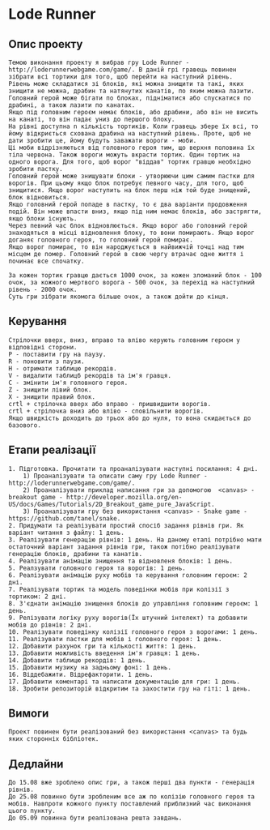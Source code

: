 # Lode Runner

## Опис проекту
	Темою виконання проекту я вибрав гру Lode Runner - http://loderunnerwebgame.com/game/. В даній грі гравець повинен зібрати всі тортики для того, щоб перейти на наступний рівень.
	Рівень може складатися зі блоків, які можна знищити та такі, яких знищити не можна, драбин та натянутих канатів, по яким можна лазити. Головний герой може бігати по блоках, підніматися або спускатися по драбині, а також лазити по канатах.
	Якщо під головним героєм немає блоків, або драбини, або він не висить на канаті, то він падає униз до першого блоку.
	На рівні доступна n кількість тортиків. Коли гравець збере їх всі, то йому відкриється схована драбина на наступний рівень. Проте, щоб не дати зробити це, йому будуть заважати вороги - моби.
	Ці моби відрізняються від головного героя тим, що верхня половина їх тіла червона. Також вороги можуть вкрасти тортик. Один тортик на одного ворога. Для того, щоб ворог "віддав" тортик гравцю необхідно зробити пастку.
	Головний герой може знищувати блоки - утворюючи цим самим пастки для ворогів. При цьому якщо блок потребує певного часу, для того, щоб знищитися. Якщо ворог наступить на блок перш ніж той буде знищений, блок відновиться.
	Якщо головний герой попаде в пастку, то є два варіанти продовження подій. Він може впасти вниз, якщо під ним немає блоків, або застрягти, якщо блоки існують. 
	Через певний час блок відновлюється. Якщо ворог або головний герой  знаходяться в місці відновлення блоку, то вони помирають. Якщо ворог доганяє головного героя, то головний герой помирає.
	Якщо ворог помирає, то він народжується в найвижчій точці над тим місцем де помер. Головний герой в свою чергу втрачає одне життя і починає все спочатку. 
	
	За кожен тортик гравцю дається 1000 очок, за кожен зломаний блок - 100 очок, за кожного мертвого ворога - 500 очок, за перехід на наступний рівень - 2000 очок.
	Суть гри зібрати якомога більше очок, а також дойти до кінця.
	
## Керування
	Стрілочки вверх, вниз, вправо та вліво керують головним героєм у відповідні сторони.
	P - поставити гру на паузу.
	R - поновити з паузи.
	H - отримати таблицю рекордів.
	V - видалити таблицб рекордів та ім'я гравця.
	C - змінити ім'я головного героя.
	Z - знищити лівий блок.
	X - знищити правий блок.
	crtl + стрілочка вверх або вправо - пришвидшити ворогів.
	crtl + стрілочка вниз або вліво - сповільнити ворогів.
	Якщо швидкість доходить до трьох або до нуля, то вона скидається до базового.
		
## Етапи реалізації
	1. Підготовка. Прочитати та проаналізувати наступні посилання: 4 дні.
		1) Проаналізувати та описати саму гру Lode Runner - http://loderunnerwebgame.com/game/.
		2) Проаналізувати приклад написання гри за допомогою  <canvas> - breakout game - http://developer.mozilla.org/en-US/docs/Games/Tutorials/2D_Breakout_game_pure_JavaScript.
		3) Проаналізувати гру без використання <canvas> - Snake game - https://github.com/tanel/snake.
	2. Придумати та реалізувати простий спосіб задання рівнів гри. Як варіант читання з файлу: 1 день.
	3. Реалізувати генерацію рівнів: 1 день. На даному етапі потрібно мати остаточний варіант задання рівнів гри, також потібно реалізувати генерацію блоків, драбини та канатів.
	4. Реалізувати анімацію знищення та відновленя блоків: 1 день.
	5. Реалзувати головного героя та ворогів: 1 день.
	6. Реалізувати анімацію руху мобів та керування головним героєм: 2 дні.
	7. Реалізувати тортик та модель поведінки мобів при колізії з тортиком: 2 дні.
	8. З'єднати анімацію знищення блоків до управління головним героєм: 1 день.
	9. Релізувати логіку руху ворогів(Їх штучний інтелект) та добавити мобів до рівнів: 2 дні.
	10. Реалізувати поведінку колізії головного героя з ворогами: 1 день.
	11. Реалізувати пастки для мобів і головного героя: 1 день.
	12. Добавити рахунок гри та кількості життя: 1 день.
	13. Добавити можливість введення ім'я гравця: 1 день.
	14. Добавити таблицю рекордів: 1 день.
	15. Добавити музику на задньому фоні: 1 день.
	16. Віддебажити. Відрефакторити. 1 день.
	17. Добавити коментарі та написати документацію для гри: 1 день.
	18. Зробити репозиторій відкритим та захостити гру на гіті: 1 день.
		
## Вимоги
	Проект повинен бути реалізований без використання <canvas> та будь яких сторонніх бібліотек.	
		
##  Дедлайни

	До 15.08 вже зроблено опис гри, а також перші два пункти - генерація рівнів.
	До 25.08 повинно бути зробленим все аж по колізію головного героя та мобів. Навпроти кожного пункту поставлений приблизний час виконання цього пункту.
	До 05.09 повинна бути реалізована решта завдань.